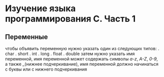 # Изучение языка программирования C. Часть 1 #

## Переменные ##
чтобы объявить переменную нужно указать один из следующих типов:
. char
. short
. int
. long
. float
. double
затем нужно указать имя переменной, имя переменной может содержать символы *a-z*, *A-Z*, *0-9*, а также *\_*(нижнее подчеркивание),
имя переменной должно начинаться с буквы или с нижнего подчеркивания

